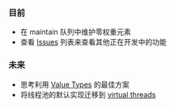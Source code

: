 ### 目前
* 在 maintain 队列中维护零权重元素
* 查看 [Issues](https://github.com/ben-manes/caffeine/issues) 列表来查看其他正在开发中的功能

### 未来
* 思考利用 [Value Types](http://openjdk.java.net/jeps/169) 的最佳方案
* 将线程池的默认实现迁移到 [virtual threads](https://cr.openjdk.java.net/~rpressler/loom/Loom-Proposal.html)